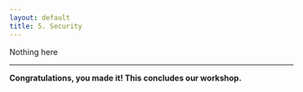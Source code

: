 ```yaml
---
layout: default
title: 5. Security
---
```


Nothing here 




---

**Congratulations, you made it! This concludes our workshop.**
